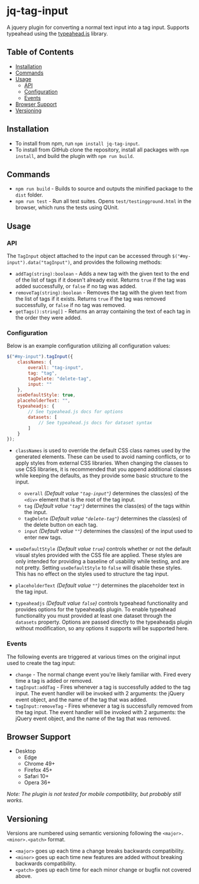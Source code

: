 # jq-tag-input

A jquery plugin for converting a normal text input into a tag input. Supports typeahead using the [typeahead.js](https://github.com/twitter/typeahead.js) library.

## Table of Contents

* [Installation](#Installation)
* [Commands](#Commands)
* [Usage](#Usage)
  * [API](#API)
  * [Configuration](#Configuration)
  * [Events](#Events)
* [Browser Support](#Browser-Support)
* [Versioning](#Versioning)

## Installation

* To install from npm, run `npm install jq-tag-input`.
* To install from GitHub clone the repository, install all packages with `npm install`, and build the plugin with `npm run build`.

## Commands

* `npm run build` - Builds to source and outputs the minified package to the `dist` folder.
* `npm run test` - Run all test suites. Opens `test/testingground.html` in the browser, which runs the tests using QUnit.

## Usage

### API

The `TagInput` object attached to the input can be accessed through `$("#my-input").data("tagInput")`, and provides the following methods:

* `addTag(string):boolean` - Adds a new tag with the given text to the end of the list of tags if it doesn't already exist. Returns `true` if the tag was added successfully, or `false` if no tag was added.
* `removeTag(string):boolean` - Removes the tag with the given text from the list of tags if it exists. Returns `true` if the tag was removed successfully, or `false` if no tag was removed.
* `getTags():string[]` - Returns an array containing the text of each tag in the order they were added.

### Configuration

Below is an example configuration utilizing all configuration values:

```javascript
$("#my-input").tagInput({
    classNames: {
        overall: "tag-input",
        tag: "tag",
        tagDelete: "delete-tag",
        input: ""
    },
    useDefaultStyle: true,
    placeholderText: "",
    typeaheadjs: {
        // See typeahead.js docs for options
        datasets: [
            // See typeahead.js docs for dataset syntax
        ]
    }
});
```

* `classNames` is used to override the default CSS class names used by the generated elements. These can be used to avoid naming conflicts, or to apply styles from external CSS libraries. When changing the classes to use CSS libraries, it is recommended that you append additional classes while keeping the defaults, as they provide some basic structure to the input.

  * `overall` *(Default value `"tag-input"`)* determines the class(es) of the `<div>` element that is the root of the tag input.
  * `tag` *(Default value `"tag"`)* determines the class(es) of the tags within the input.
  * `tagDelete` *(Default value `"delete-tag"`)* determines the class(es) of the delete button on each tag.
  * `input` *(Default value `""`)* determines the class(es) of the input used to enter new tags.

* `useDefaultStyle` *(Default value `true`)* controls whether or not the default visual styles provided with the CSS file are applied. These styles are only intended for providing a baseline of usability while testing, and are not pretty. Setting `useDefaultStyle` to `false` will disable these styles. This has no effect on the styles used to structure the tag input.

* `placeholderText` *(Default value `""`)* determines the placeholder text in the tag input.

* `typeaheadjs` *(Default value `false`)* controls typeahead functionality and provides options for the typeaheadjs plugin. To enable typeahead functionality you must provided at least one dataset through the `datasets` property. Options are passed directly to the typeaheadjs plugin without modification, so any options it supports will be supported here.

### Events

The following events are triggered at various times on the original input used to create the tag input:

* `change` - The normal change event you're likely familiar with. Fired every time a tag is added or removed.
* `tagInput:addTag` - Fires whenever a tag is successfully added to the tag input. The event handler will be invoked with 2 arguments: the jQuery event object, and the name of the tag that was added.
* `tagInput:removeTag` - Fires whenever a tag is successfully removed from the tag input. The event handler will be invoked with 2 arguments: the jQuery event object, and the name of the tag that was removed.

## Browser Support

* Desktop
  * Edge
  * Chrome 49+
  * Firefox 45+
  * Safari 10+
  * Opera 36+

*Note: The plugin is not tested for mobile compatibility, but probably still works.*

## Versioning

Versions are numbered using semantic versioning following the `<major>.<minor>.<patch>` format.

* `<major>` goes up each time a change breaks backwards compatibility.
* `<minor>` goes up each time new features are added without breaking backwards compatibility.
* `<patch>` goes up each time for each minor change or bugfix not covered above.
